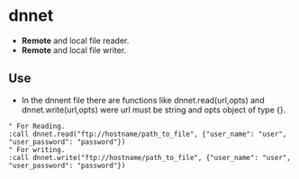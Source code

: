 # dnnet

- **Remote** and local file reader.
- **Remote** and local file writer.

## Use

* In the dnnent file there are functions like dnnet.read(url,opts) and dnnet.write(url,opts) were
url must be string and opts object of type {}.
``` vimscript
" For Reading.
:call dnnet.read("ftp://hostname/path_to_file", {"user_name": "user", "user_password": "password"})
" For writing.
:call dnnet.write("ftp://hostname/path_to_file", {"user_name": "user", "user_password": "password"})
```

